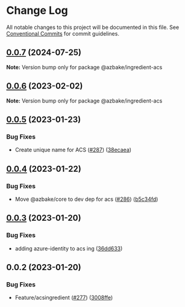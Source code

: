 # Change Log

All notable changes to this project will be documented in this file.
See [Conventional Commits](https://conventionalcommits.org) for commit guidelines.

## [0.0.7](https://github.com/HomecareHomebase/azure-bake/compare/@azbake/ingredient-acs@0.0.6...@azbake/ingredient-acs@0.0.7) (2024-07-25)

**Note:** Version bump only for package @azbake/ingredient-acs





## [0.0.6](https://github.com/HomecareHomebase/azure-bake/compare/@azbake/ingredient-acs@0.0.5...@azbake/ingredient-acs@0.0.6) (2023-02-02)

**Note:** Version bump only for package @azbake/ingredient-acs





## [0.0.5](https://github.com/HomecareHomebase/azure-bake/compare/@azbake/ingredient-acs@0.0.4...@azbake/ingredient-acs@0.0.5) (2023-01-23)


### Bug Fixes

* Create unique name for ACS ([#287](https://github.com/HomecareHomebase/azure-bake/issues/287)) ([38ecaea](https://github.com/HomecareHomebase/azure-bake/commit/38ecaeaf2abb22de02682ae2ff9ac2cb6930a1c7))





## [0.0.4](https://github.com/HomecareHomebase/azure-bake/compare/@azbake/ingredient-acs@0.0.3...@azbake/ingredient-acs@0.0.4) (2023-01-22)


### Bug Fixes

* Move @azbake/core to dev dep for acs ([#286](https://github.com/HomecareHomebase/azure-bake/issues/286)) ([b5c34fd](https://github.com/HomecareHomebase/azure-bake/commit/b5c34fda5db71fb49706a3352eb2d1860595cbe0))





## [0.0.3](https://github.com/HomecareHomebase/azure-bake/compare/@azbake/ingredient-acs@0.0.2...@azbake/ingredient-acs@0.0.3) (2023-01-20)


### Bug Fixes

* adding azure-identity to acs ing ([36dd633](https://github.com/HomecareHomebase/azure-bake/commit/36dd6334eb6153bdcdf30975c8e12617fa8bb81a))





## 0.0.2 (2023-01-20)


### Bug Fixes

* Feature/acsingredient ([#277](https://github.com/HomecareHomebase/azure-bake/issues/277)) ([3008ffe](https://github.com/HomecareHomebase/azure-bake/commit/3008ffeff09c6a2ca0c02643d278604674b2fc36))
